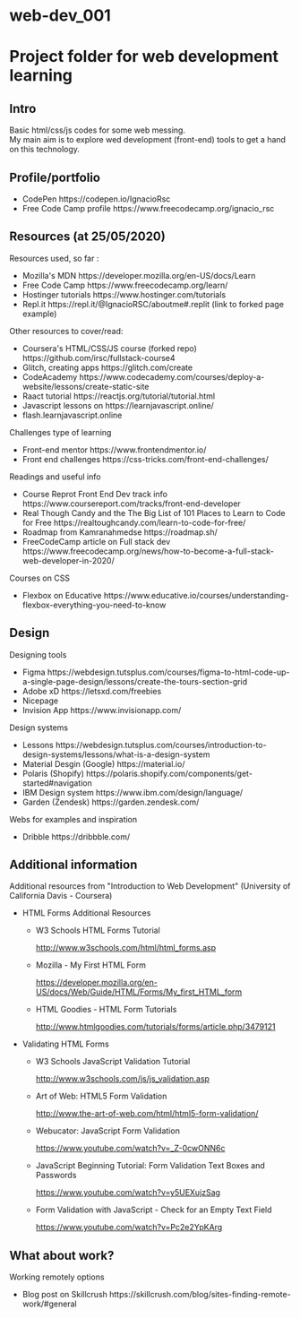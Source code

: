 # web-dev_001
<h1>Project folder for web development learning</h1>

<h2> Intro </h2>
<p>
Basic html/css/js codes for some web messing.
<br>
My main aim is to explore wed development (front-end) tools to get a hand on this technology.</p>

<h2>Profile/portfolio</h2>
<ul>
<li>CodePen https://codepen.io/IgnacioRsc</li>
<li>Free Code Camp profile https://www.freecodecamp.org/ignacio_rsc </li>
</ul>
<h2> Resources (at 25/05/2020)</h2>
<p> 
 Resources used, so far :
<ul>
<li>Mozilla's MDN https://developer.mozilla.org/en-US/docs/Learn</li>
<li>Free Code Camp https://www.freecodecamp.org/learn/</li> 
<li>Hostinger tutorials https://www.hostinger.com/tutorials </li>
<li> Repl.it https://repl.it/@IgnacioRSC/aboutme#.replit (link to forked page example)</li>
 </ul>
 
 Other resources to cover/read:
 <ul>
  <li>Coursera's HTML/CSS/JS course (forked repo) https://github.com/irsc/fullstack-course4 </li>
  <li>Glitch, creating apps https://glitch.com/create</li>
  <li>CodeAcademy https://www.codecademy.com/courses/deploy-a-website/lessons/create-static-site</li>
 <li> Raact tutorial https://reactjs.org/tutorial/tutorial.html </li>
 <li> Javascript lessons on https://learnjavascript.online/ </li>
 <li> flash.learnjavascript.online  </li>
 </ul>
 Challenges type of learning
 <ul>
 <li>Front-end mentor https://www.frontendmentor.io/</li>
 <li>Front end challenges https://css-tricks.com/front-end-challenges/</li>
</ul>
 Readings and useful info
 <ul>  
  <li>Course Reprot Front End Dev track info https://www.coursereport.com/tracks/front-end-developer</li>
  <li>Real Though Candy and the The Big List of 101 Places to Learn to Code for Free https://realtoughcandy.com/learn-to-code-for-free/</li>
  <li> Roadmap from Kamranahmedse https://roadmap.sh/</li>
  <li> FreeCodeCamp article on Full stack dev https://www.freecodecamp.org/news/how-to-become-a-full-stack-web-developer-in-2020/</li>
  </ul>

  
  Courses on CSS
  <ul>
 <li>Flexbox on Educative https://www.educative.io/courses/understanding-flexbox-everything-you-need-to-know</li>
 </ul>
 
 <h2>Design</h2>
 Designing tools
 <ul>
 <li> Figma https://webdesign.tutsplus.com/courses/figma-to-html-code-up-a-single-page-design/lessons/create-the-tours-section-grid</li>
 <li> Adobe xD https://letsxd.com/freebies</li>
 <li> Nicepage </li>
 <li> Invision App https://www.invisionapp.com/ </li>
 </ul>
 
 Design systems
 <ul>
 <li>Lessons https://webdesign.tutsplus.com/courses/introduction-to-design-systems/lessons/what-is-a-design-system</li>
 <li>Material Desgin (Google) https://material.io/</li>
 <li>Polaris (Shopify) https://polaris.shopify.com/components/get-started#navigation</li>
 <li>IBM Design system https://www.ibm.com/design/language/</li>
 <li> Garden (Zendesk) https://garden.zendesk.com/</li>
 </ul>
 
 Webs for examples and inspiration
 <ul>
 <li> Dribble https://dribbble.com/</li>
</ul>
 
 <h2>Additional information</h2>
 
 Additional resources from "Introduction to Web Development" (University of California Davis - Coursera)
 <ul>
 <li>HTML Forms Additional Resources</li>
 <ul>
  <li>W3 Schools HTML Forms Tutorial</li>

http://www.w3schools.com/html/html_forms.asp

<li>Mozilla - My First HTML Form</li>

https://developer.mozilla.org/en-US/docs/Web/Guide/HTML/Forms/My_first_HTML_form

<li>HTML Goodies - HTML Form Tutorials</li>

http://www.htmlgoodies.com/tutorials/forms/article.php/3479121
</ul>
<li>Validating HTML Forms</li>
<ul>
 <li>W3 Schools JavaScript Validation Tutorial</li>

http://www.w3schools.com/js/js_validation.asp

<li>Art of Web: HTML5 Form Validation</li>

http://www.the-art-of-web.com/html/html5-form-validation/

<li>Webucator: JavaScript Form Validation</li>

https://www.youtube.com/watch?v=_Z-0cwONN6c

<li>JavaScript Beginning Tutorial: Form Validation Text Boxes and Passwords</li>

https://www.youtube.com/watch?v=y5UEXujzSag

<li>Form Validation with JavaScript - Check for an Empty Text Field</li>

https://www.youtube.com/watch?v=Pc2e2YpKArg
</ul>
</ul>
 
</p>

<h2>What about work?</h2>  
  Working remotely options
  <ul>
 <li>Blog post on Skillcrush https://skillcrush.com/blog/sites-finding-remote-work/#general</li>
 </ul>
